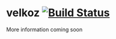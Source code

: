 # velkoz [![Build Status](https://travis-ci.org/Tim-Machine/velkoz.svg?branch=master)](https://travis-ci.org/Tim-Machine/velkoz)

More information coming soon

